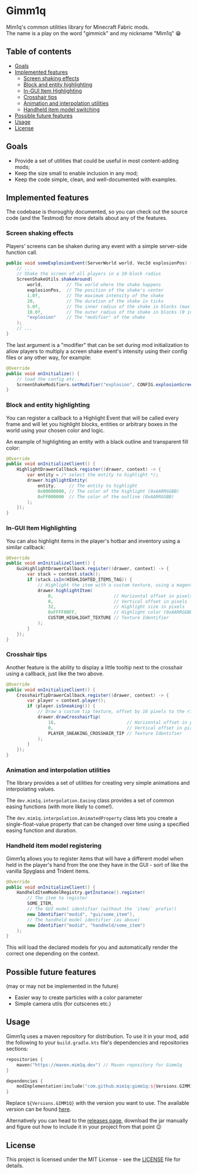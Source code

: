 # Gimm1q

Mim1q's common utilities library for Minecraft Fabric mods.  
The name is a play on the word "gimmick" and my nickname "Mim1q" :grin:

## Table of contents

- [Goals](#goals)
- [Implemented features](#implemented-features)
  - [Screen shaking effects](#screen-shaking-effects)
  - [Block and entity highlighting](#block-and-entity-highlighting)
  - [In-GUI Item Highlighting](#in-gui-item-highlighting)
  - [Crosshair tips](#crosshair-tips)
  - [Animation and interpolation utilities](#animation-and-interpolation-utilities)
  - [Handheld item model switching](#handheld-item-model-registering)
- [Possible future features](#possible-future-features)
- [Usage](#usage)
- [License](#license)

## Goals

- Provide a set of utilities that could be useful in most content-adding mods;
- Keep the size small to enable inclusion in any mod;
- Keep the code simple, clean, and well-documented with examples.

## Implemented features

The codebase is thoroughly documented, so you can check out the source code (and the Testmod) for more details about
any of the features.

### Screen shaking effects

Players' screens can be shaken during any event with a simple server-side function call.  

```java
public void someExplosionEvent(ServerWorld world, Vec3d explosionPos) {
    // ...
    // Shake the screen of all players in a 10-block radius
    ScreenShakeUtils.shakeAround(
        world,         // The world where the shake happens
        explosionPos,  // The position of the shake's center
        1.0f,          // The maximum intensity of the shake
        20,            // The duration of the shake in ticks
        5.0f,          // The inner radius of the shake in blocks (max intensity)
        10.0f,         // The outer radius of the shake in blocks (0 intensity)
        "explosion"    // The "modifier" of the shake
    );
    // ...
}
```

The last argument is a "modifier" that can be set during mod initialization to allow players to multiply a screen shake 
event's intensity using their config files or any other way, for example:

```java
@Override
public void onInitialize() {
    // load the config etc...
    ScreenShakeModifiers.setModifier("explosion", CONFIG.explosionScreenShakeIntensity);
}
```

### Block and entity highlighting

You can register a callback to a Highlight Event that will be called every frame and will let you highlight blocks,
entities or arbitrary boxes in the world using your chosen color and logic.

An example of highlighting an entity with a black outline and transparent fill color:

```java
@Override
public void onInitializeClient() {
    HighlightDrawerCallback.register((drawer, context) -> {
        var entity = /* select the entity to highlight */;
        drawer.highlightEntity(
            entity,     // The entity to highlight
            0x00000000, // The color of the highlight (0xAARRGGBB)
            0xFF000000  // The color of the outline (0xAARRGGBB)
        );
    });
}
```

### In-GUI Item Highlighting

You can also highlight items in the player's hotbar and inventory using a similar callback:

```java
@Override
public void onInitializeClient() {
    GuiHighlightDrawerCallback.register((drawer, context) -> {
        var stack = context.stack();
        if (stack.isIn(HIGHLIGHTED_ITEMS_TAG)) {
            // Highlight the item with a custom texture, using a magenta color
            drawer.highlightItem(
                0,                       // Horizontal offset in pixels
                0,                       // Vertical offset in pixels
                32,                      // Highlight size in pixels
                0xFFFF00FF,              // Highlight color (0xAARRGGBB)
                CUSTOM_HIGHLIGHT_TEXTURE // Texture Identifier
            );
        }
    });
}
```

### Crosshair tips

Another feature is the ability to display a little tooltip next to the crosshair using a callback, just like the two
above.

```java
@Override
public void onInitializeClient() {
    CrosshairTipDrawerCallback.register((drawer, context) -> {
        var player = context.player();
        if (player.isSneaking()) {
            // Draw a custom tip texture, offset by 16 pixels to the right
            drawer.drawCrosshairTip(
                16,                           // Horizontal offset in pixels
                0,                            // Vertical offset in pixels
                PLAYER_SNEAKING_CROSSHAIR_TIP // Texture Identifier
            );
        }
    });
}
```

### Animation and interpolation utilities

The library provides a set of utilities for creating very simple animations and interpolating values.

The `dev.mim1q.interpolation.Easing` class provides a set of common easing functions (with more likely to come!).

The `dev.mim1q.interpolation.AnimatedProperty` class lets you create a single-float-value property that can be changed
over time using a specified easing function and duration.

### Handheld item model registering

Gimm1q allows you to register items that will have a different model when held in the player's hand from the one they
have in the GUI - sort of like the vanilla Spyglass and Trident items.

```java
@Override
public void onInitializeClient() {
    HandheldItemModelRegistry.getInstance().register(
        // The item to register
        SOME_ITEM,                                    
        // The GUI model identifier (without the `item/` prefix!)
        new Identifier("modid", "gui/some_item"),     
        // The handheld model identifier (as above)
        new Identifier("modid", "handheld/some_item") 
    );
}
```

This will load the declared models for you and automatically render the correct one depending on the context.

## Possible future features
(may or may not be implemented in the future)

- Easier way to create particles with a color parameter
- Simple camera utils (for cutscenes etc.)

## Usage

Gimm1q uses a maven repository for distribution.
To use it in your mod, add the following to your `build.gradle.kts` file's dependencies and repositories sections:

```kotlin
repositories {
    maven("https://maven.mim1q.dev") // Maven repository for Gimm1q
}

dependencies {
    modImplementation(include("com.github.mim1q:gimm1q:${Versions.GIMM1Q}")!!)
}
```
Replace `${Versions.GIMM1Q}` with the version you want to use. The available version can be found 
[here](https://maven.mim1q.dev/dev/mim1q/gimm1q/). 

Alternatively you can head to the 
[releases page](https://github.com/mim1q/gimm1q/releases), download the jar manually and figure out how to include it
in your project from that point :wink:

## License

This project is licensed under the MIT License - see the [LICENSE](LICENSE) file for details.
